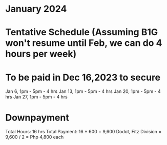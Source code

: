 # January 2024 
# Tentative Schedule (Assuming B1G won't resume until Feb, we can do 4 hours per week)
# To be paid in Dec 16,2023 to secure
Jan 6,  1pm - 5pm     - 4 hrs
Jan 13, 1pm - 5pm     - 4 hrs
Jan 20, 1pm - 5pm     - 4 hrs
Jan 27, 1pm - 5pm     - 4 hrs

# Downpayment
Total Hours: 16 hrs
Total Payment: 16 * 600 = 9,600
Dodot, Fitz Division = 9,600 / 2 = Php 4,800 each


